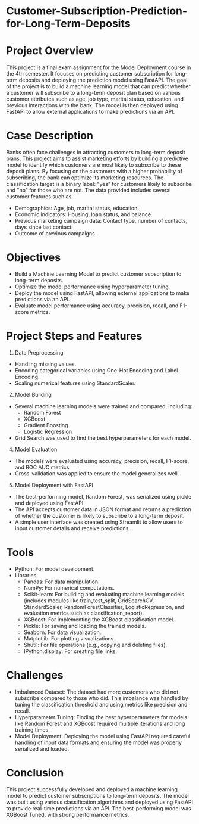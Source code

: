 # Customer-Subscription-Prediction-for-Long-Term-Deposits
# Project Overview
This project is a final exam assignment for the Model Deployment course in the 4th semester. It focuses on predicting customer subscription for long-term deposits and deploying the prediction model using FastAPI. The goal of the project is to build a machine learning model that can predict whether a customer will subscribe to a long-term deposit plan based on various customer attributes such as age, job type, marital status, education, and previous interactions with the bank. The model is then deployed using FastAPI to allow external applications to make predictions via an API.

# Case Description
Banks often face challenges in attracting customers to long-term deposit plans. This project aims to assist marketing efforts by building a predictive model to identify which customers are most likely to subscribe to these deposit plans. By focusing on the customers with a higher probability of subscribing, the bank can optimize its marketing resources. The classification target is a binary label: "yes" for customers likely to subscribe and "no" for those who are not.
The data provided includes several customer features such as:
- Demographics: Age, job, marital status, education.
- Economic indicators: Housing, loan status, and balance.
- Previous marketing campaign data: Contact type, number of contacts, days since last contact.
- Outcome of previous campaigns.

# Objectives
- Build a Machine Learning Model to predict customer subscription to long-term deposits.
- Optimize the model performance using hyperparameter tuning.
- Deploy the model using FastAPI, allowing external applications to make predictions via an API.
- Evaluate model performance using accuracy, precision, recall, and F1-score metrics.

# Project Steps and Features
1. Data Preprocessing
- Handling missing values.
- Encoding categorical variables using One-Hot Encoding and Label Encoding.
- Scaling numerical features using StandardScaler.

2. Model Building
- Several machine learning models were trained and compared, including:
  - Random Forest
  - XGBoost
  - Gradient Boosting
  - Logistic Regression
- Grid Search was used to find the best hyperparameters for each model.

4. Model Evaluation
- The models were evaluated using accuracy, precision, recall, F1-score, and ROC AUC metrics.
- Cross-validation was applied to ensure the model generalizes well.
5. Model Deployment with FastAPI
- The best-performing model, Random Forest, was serialized using pickle and deployed using FastAPI.
- The API accepts customer data in JSON format and returns a prediction of whether the customer is likely to subscribe to a long-term deposit.
- A simple user interface was created using Streamlit to allow users to input customer details and receive predictions.

# Tools
- Python: For model development.
- Libraries:
  - Pandas: For data manipulation.
  - NumPy: For numerical computations.
  - Scikit-learn: For building and evaluating machine learning models (includes modules like train_test_split, GridSearchCV, StandardScaler, RandomForestClassifier, LogisticRegression, and evaluation metrics such as classification_report).
  - XGBoost: For implementing the XGBoost classification model.
  - Pickle: For saving and loading the trained models.
  - Seaborn: For data visualization.
  - Matplotlib: For plotting visualizations.
  - Shutil: For file operations (e.g., copying and deleting files).
  - IPython.display: For creating file links.

# Challenges
- Imbalanced Dataset: The dataset had more customers who did not subscribe compared to those who did. This imbalance was handled by tuning the classification threshold and using metrics like precision and recall.
- Hyperparameter Tuning: Finding the best hyperparameters for models like Random Forest and XGBoost required multiple iterations and long training times.
- Model Deployment: Deploying the model using FastAPI required careful handling of input data formats and ensuring the model was properly serialized and loaded.

# Conclusion
This project successfully developed and deployed a machine learning model to predict customer subscriptions to long-term deposits. The model was built using various classification algorithms and deployed using FastAPI to provide real-time predictions via an API. The best-performing model was XGBoost Tuned, with strong performance metrics.


